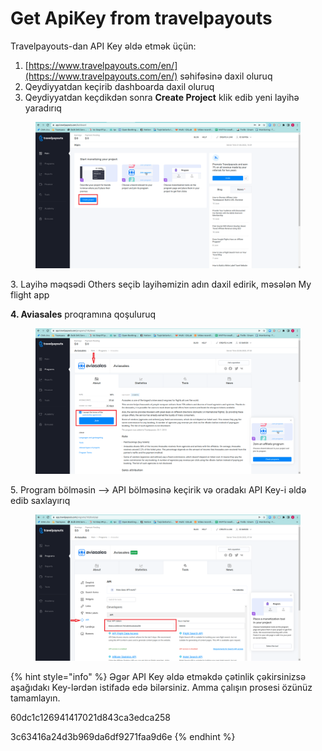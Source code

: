 # Get ApiKey from travelpayouts

Travelpayouts-dan API Key əldə etmək üçün:

1. [https://www.travelpayouts.com/en/](https://www.travelpayouts.com/en/) səhifəsinə daxil oluruq
2. Qeydiyyatdan keçirib dashboarda daxil oluruq
3. Qeydiyyatdan keçdikdən sonra **Create Project** klik edib yeni layihə yaradırıq

<figure><img src="../.gitbook/assets/image (4).png" alt=""><figcaption></figcaption></figure>

3\. Layihə məqsədi Others seçib layihəmizin adın daxil edirik, məsələn My flight app

**4. Aviasales** proqramına qoşuluruq

<figure><img src="../.gitbook/assets/image (1) (2).png" alt=""><figcaption></figcaption></figure>

5\. Program bölməsin --> API bölməsinə keçirik və oradakı API Key-i əldə edib saxlayırıq

<figure><img src="../.gitbook/assets/image (1) (1).png" alt=""><figcaption></figcaption></figure>

{% hint style="info" %}
Əgər API Key əldə etməkdə çətinlik çəkirsinizsə aşağıdakı Key-lərdən istifadə edə bilərsiniz. Amma çalışın prosesi özünüz tamamlayın.

60dc1c126941417021d843ca3edca258

3c63416a24d3b969da6df9271faa9d6e
{% endhint %}

